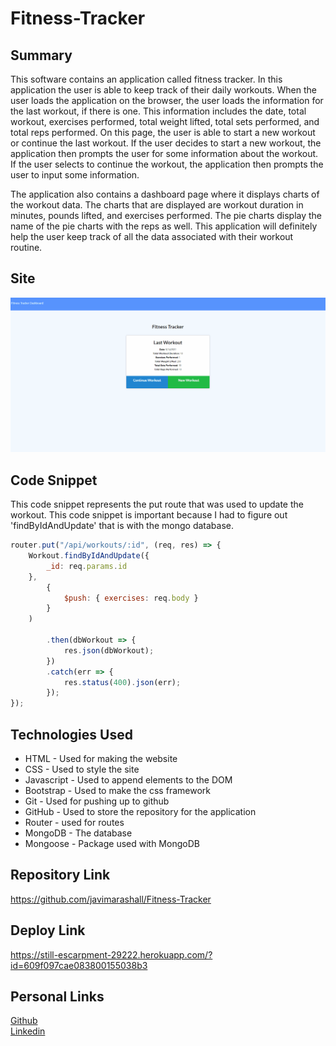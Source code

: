 # Fitness-Tracker

## Summary
This software contains an application called fitness tracker. In this application the user is able to keep track of their daily workouts. When the user loads the application on the browser, the user loads the information for the last workout, if there is one. This information includes the date, total workout, exercises performed, total weight lifted, total sets performed, and total reps performed. On this page, the user is able to start a new workout or continue the last workout. If the user decides to start a new workout, the application then prompts the user for some information about the workout. If the user selects to continue the workout, the application then prompts the user to input some information. 

The application also contains a dashboard page where it displays charts of the workout data. The charts that are displayed are workout duration in minutes, pounds lifted, and exercises performed. The pie charts display the name of the pie charts with the reps as well. This application will definitely help the user keep track of all the data associated with their workout routine.

## Site
![Site](./assets/site.gif)

## Code Snippet
This code snippet represents the put route that was used to update the workout. This code snippet is important because I had to figure out 'findByIdAndUpdate' that is with the mongo database. 

```javascript
router.put("/api/workouts/:id", (req, res) => {
    Workout.findByIdAndUpdate({
        _id: req.params.id
    },
        {
            $push: { exercises: req.body }
        }
    )

        .then(dbWorkout => {
            res.json(dbWorkout);
        })
        .catch(err => {
            res.status(400).json(err);
        });
});
```
## Technologies Used

* HTML - Used for making the website
* CSS - Used to style the site
* Javascript - Used to append elements to the DOM
* Bootstrap - Used to make the css framework
* Git - Used for pushing up to github
* GitHub - Used to store the repository for the application
* Router - used for routes
* MongoDB - The database
* Mongoose - Package used with MongoDB

## Repository Link
https://github.com/javimarashall/Fitness-Tracker

## Deploy Link
https://still-escarpment-29222.herokuapp.com/?id=609f097cae083800155038b3


## Personal Links
[Github](https://github.com/javimarashall)<br>
[Linkedin](https://www.linkedin.com/in/javier-mondragon-7b471719b/)